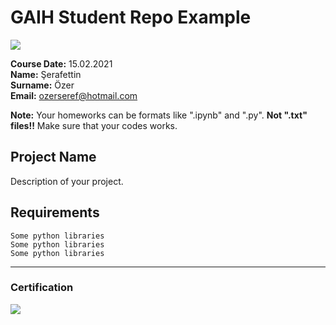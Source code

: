 # GAIH Student Repo Example
![](img/logo.png)

**Course Date:** 15.02.2021  
**Name:** Şerafettin  
**Surname:** Özer  
**Email:** ozerseref@hotmail.com  

**Note:** Your homeworks can be formats like ".ipynb" and ".py". **Not ".txt" files!!** Make sure that your codes works.  

## Project Name
Description of your project.

## Requirements
```
Some python libraries
Some python libraries
Some python libraries
```
---

### Certification
![](img/certificate_ex.png)

